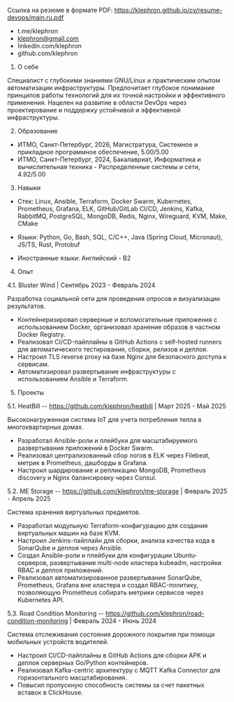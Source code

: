 Ссылка на резюме в формате PDF: https://klephron.github.io/cv/resume-devops/main.ru.pdf

- t.me/klephron
- klephron@gmail.com
- linkedin.com/klephron
- github.com/klephron


1. О себе

Специалист с глубокими знаниями GNU/Linux и практическим опытом автоматизации инфраструктуры. Предпочитает глубокое понимание принципов работы технологий для их точной настройки и эффективного применения. Нацелен на развитие в области DevOps через проектирование и поддержку устойчивой и эффективной инфраструктуры.


2. Образование

- ИТМО, Санкт-Петербург, 2026, Магистратура, Системное и прикладное программное обеспечение, 5.00/5.00
- ИТМО, Санкт-Петербург, 2024, Бакалавриат, Информатика и вычислительная техника - Распределенные системы и сети, 4.92/5.00


3. Навыки

- Стек: Linux, Ansible, Terraform, Docker Swarm, Kubernetes, Prometheus, Grafana, ELK, GitHub/GitLab CI/CD, Jenkins, Kafka, RabbitMQ, PostgreSQL, MongoDB, Redis, Nginx, Wireguard, KVM, Make, CMake

- Языки: Python, Go, Bash, SQL, C/C++, Java (Spring Cloud, Micronaut), JS/TS, Rust, Protobuf

- Иностранные языки: Английский - B2


4. Опыт

4.1. Bluster Wind | Сентябрь 2023 - Февраль 2024

Разработка социальной сети для проведения опросов и визуализации результатов.

- Контейнеризировал серверные и вспомогательные приложения с использованием Docker, организовал хранение образов в частном Docker Registry.
- Реализовал CI/CD-пайплайны в GitHub Actions с self-hosted runners для автоматического тестирования, сборки, релизов и деплоя.
- Настроил TLS reverse proxy на базе Nginx для безопасного доступа к сервисам.
- Автоматизировал развертывание инфраструктуры с использованием Ansible и Terraform.


5. Проекты

5.1. HeatBill -- https://github.com/klephron/heatbill | Март 2025 - Май 2025

Высоконагруженная система IoT для учета потребления тепла в многоквартирных домах.

- Разработал Ansible-роли и плейбуки для масштабируемого развертывания приложений в Docker Swarm.
- Реализовал централизованный сбор логов в ELK через Filebeat, метрик в Prometheus, дашборды в Grafana.
- Настроил шардирование и репликацию MongoDB, Prometheus discovery и Nginx балансировку через Consul.


5.2. ME Storage -- https://github.com/klephron/me-storage | Февраль 2025 - Апрель 2025

Система хранения виртуальных предметов.

- Разработал модульную Terraform-конфигурацию для создания виртуальных машин на базе KVM.
- Настроил Jenkins-пайплайн для сборки, анализа качества кода в SonarQube и деплоя через Ansible.
- Создал Ansible-роли и плейбуки для конфигурации Ubuntu-серверов, развертывания multi-node кластера kubeadm, настройки RBAC и деплоя приложений.
- Реализовал автоматизированное развертывание SonarQube, Prometheus, Grafana вне кластера и создал RBAC-политику, позволяющую Prometheus собирать метрики сервисов через Kubernetes API.


5.3. Road Condition Monitoring -- https://github.com/klephron/road-condition-monitoring | Февраль 2024 - Июнь 2024

Система отслеживания состояния дорожного покрытия при помощи мобильных устройств водителей.

- Настроил CI/CD-пайплайны в GitHub Actions для сборки APK и деплоя серверных Go/Python контейнеров.
- Реализовал Kafka-centric архитектуру с MQTT Kafka Connector для горизонтального масштабирования.
- Повысил пропускную способность системы за счет пакетных вставок в ClickHouse.

